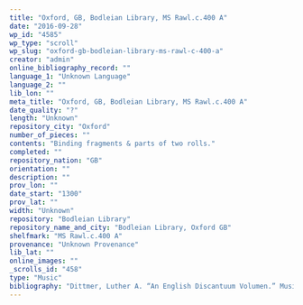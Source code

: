 ```yaml
---
title: "Oxford, GB, Bodleian Library, MS Rawl.c.400 A"
date: "2016-09-28"
wp_id: "4585"
wp_type: "scroll"
wp_slug: "oxford-gb-bodleian-library-ms-rawl-c-400-a"
creator: "admin"
online_bibliography_record: ""
language_1: "Unknown Language"
language_2: ""
lib_lon: ""
meta_title: "Oxford, GB, Bodleian Library, MS Rawl.c.400 A"
date_quality: "?"
length: "Unknown"
repository_city: "Oxford"
number_of_pieces: ""
contents: "Binding fragments & parts of two rolls."
completed: ""
repository_nation: "GB"
orientation: ""
description: ""
prov_lon: ""
date_start: "1300"
prov_lat: ""
width: "Unknown"
repository: "Bodleian Library"
repository_name_and_city: "Bodleian Library, Oxford GB"
shelfmark: "MS Rawl.c.400 A"
provenance: "Unknown Provenance"
lib_lat: ""
online_images: ""
_scrolls_id: "458"
type: "Music"
bibliography: "Dittmer, Luther A. “An English Discantuum Volumen.” Musica Disciplina 8 (1954): 19–58.<br/> Hohler, Christopher. “Reflections on Some Manuscripts Containing 13th Century Polyphony.” Journal of Plainsong and Medieval Music Society 1 (1978): 2–38."
---
```




